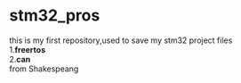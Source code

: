 # stm32_pros
this is my first repository,used to save my stm32 project files    
1.**freertos**     
2.**can**  
from Shakespeang